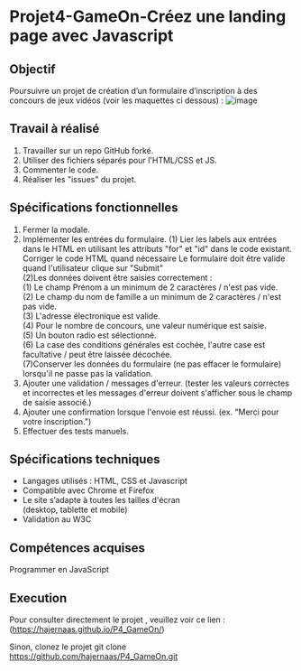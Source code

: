# Projet4-GameOn-Créez une landing page avec Javascript

## Objectif

Poursuivre un projet de création d’un formulaire d’inscription à des concours de jeux vidéos (voir les maquettes ci dessous) :
![image](https://www.figma.com/file/B7NKBDvSI18uoMLJgpnh48/UI-Design-GameOn-FR)

## Travail à réalisé

1. Travailler sur un repo GitHub forké.
2. Utiliser des fichiers séparés pour l'HTML/CSS et JS.
3. Commenter le code.
4. Réaliser les "issues" du projet.

## Spécifications fonctionnelles

1. Fermer la modale.
2. Implémenter les entrées du formulaire.
   (1) Lier les labels aux entrées dans le HTML en utilisant les attributs "for" et "id" dans le code existant. Corriger le code HTML quand nécessaire
   Le formulaire doit être valide quand l'utilisateur clique sur "Submit"  
   (2)Les données doivent être saisies correctement :  
    (1) Le champ Prénom a un minimum de 2 caractères / n'est pas vide.  
    (2) Le champ du nom de famille a un minimum de 2 caractères / n'est pas vide.  
    (3) L'adresse électronique est valide.  
    (4) Pour le nombre de concours, une valeur numérique est saisie.  
    (5) Un bouton radio est sélectionné.  
    (6) La case des conditions générales est cochée, l'autre case est facultative / peut être laissée décochée.  
    (7)Conserver les données du formulaire (ne pas effacer le formulaire) lorsqu'il ne passe pas la validation.
3. Ajouter une validation / messages d'erreur.
   (tester les valeurs correctes et incorrectes et les messages d'erreur doivent s'afficher sous le champ de saisie associé.)
4. Ajouter une confirmation lorsque l'envoie est réussi.
   (ex. "Merci pour votre inscription.")
5. Effectuer des tests manuels.

## Spécifications techniques

- Langages utilisés : HTML, CSS et Javascript
- Compatible avec Chrome et Firefox
- Le site s’adapte à toutes les tailles d'écran  
  (desktop, tablette et mobile)
- Validation au W3C

## Compétences acquises

Programmer en JavaScript

## Execution

Pour consulter directement le projet , veuillez voir ce lien :(https://hajernaas.github.io/P4_GameOn/)

Sinon, clonez le projet
git clone https://github.com/hajernaas/P4_GameOn.git
